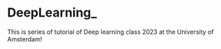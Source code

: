 # DeepLearning_
This is series of tutorial of Deep learning class 2023 at the University of Amsterdam!
